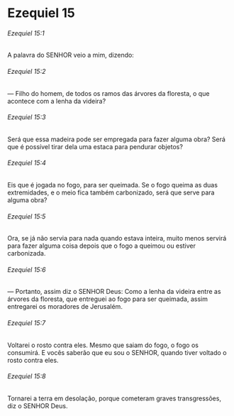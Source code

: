 # Ezequiel 15

###### Ezequiel 15:1

A palavra do SENHOR veio a mim, dizendo:

###### Ezequiel 15:2

— Filho do homem, de todos os ramos das árvores da floresta, o que acontece com a lenha da videira?

###### Ezequiel 15:3

Será que essa madeira pode ser empregada para fazer alguma obra? Será que é possível tirar dela uma estaca para pendurar objetos?

###### Ezequiel 15:4

Eis que é jogada no fogo, para ser queimada. Se o fogo queima as duas extremidades, e o meio fica também carbonizado, será que serve para alguma obra?

###### Ezequiel 15:5

Ora, se já não servia para nada quando estava inteira, muito menos servirá para fazer alguma coisa depois que o fogo a queimou ou estiver carbonizada.

###### Ezequiel 15:6

— Portanto, assim diz o SENHOR Deus: Como a lenha da videira entre as árvores da floresta, que entreguei ao fogo para ser queimada, assim entregarei os moradores de Jerusalém.

###### Ezequiel 15:7

Voltarei o rosto contra eles. Mesmo que saiam do fogo, o fogo os consumirá. E vocês saberão que eu sou o SENHOR, quando tiver voltado o rosto contra eles.

###### Ezequiel 15:8

Tornarei a terra em desolação, porque cometeram graves transgressões, diz o SENHOR Deus.

